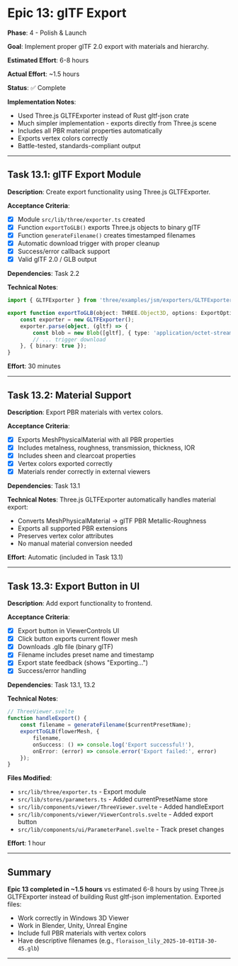 # Epic 13: glTF Export

**Phase**: 4 - Polish & Launch

**Goal**: Implement proper glTF 2.0 export with materials and hierarchy.

**Estimated Effort**: 6-8 hours

**Actual Effort**: ~1.5 hours

**Status**: ✅ Complete

**Implementation Notes**:
- Used Three.js GLTFExporter instead of Rust gltf-json crate
- Much simpler implementation - exports directly from Three.js scene
- Includes all PBR material properties automatically
- Exports vertex colors correctly
- Battle-tested, standards-compliant output

---

## Task 13.1: glTF Export Module

**Description**: Create export functionality using Three.js GLTFExporter.

**Acceptance Criteria**:
- [x] Module `src/lib/three/exporter.ts` created
- [x] Function `exportToGLB()` exports Three.js objects to binary glTF
- [x] Function `generateFilename()` creates timestamped filenames
- [x] Automatic download trigger with proper cleanup
- [x] Success/error callback support
- [x] Valid glTF 2.0 / GLB output

**Dependencies**: Task 2.2

**Technical Notes**:
```typescript
import { GLTFExporter } from 'three/examples/jsm/exporters/GLTFExporter.js';

export function exportToGLB(object: THREE.Object3D, options: ExportOptions): void {
    const exporter = new GLTFExporter();
    exporter.parse(object, (gltf) => {
        const blob = new Blob([gltf], { type: 'application/octet-stream' });
        // ... trigger download
    }, { binary: true });
}
```

**Effort**: 30 minutes

---

## Task 13.2: Material Support

**Description**: Export PBR materials with vertex colors.

**Acceptance Criteria**:
- [x] Exports MeshPhysicalMaterial with all PBR properties
- [x] Includes metalness, roughness, transmission, thickness, IOR
- [x] Includes sheen and clearcoat properties
- [x] Vertex colors exported correctly
- [x] Materials render correctly in external viewers

**Dependencies**: Task 13.1

**Technical Notes**:
Three.js GLTFExporter automatically handles material export:
- Converts MeshPhysicalMaterial → glTF PBR Metallic-Roughness
- Exports all supported PBR extensions
- Preserves vertex color attributes
- No manual material conversion needed

**Effort**: Automatic (included in Task 13.1)

---

## Task 13.3: Export Button in UI

**Description**: Add export functionality to frontend.

**Acceptance Criteria**:
- [x] Export button in ViewerControls UI
- [x] Click button exports current flower mesh
- [x] Downloads .glb file (binary glTF)
- [x] Filename includes preset name and timestamp
- [x] Export state feedback (shows "Exporting...")
- [x] Success/error handling

**Dependencies**: Task 13.1, 13.2

**Technical Notes**:
```typescript
// ThreeViewer.svelte
function handleExport() {
    const filename = generateFilename($currentPresetName);
    exportToGLB(flowerMesh, {
        filename,
        onSuccess: () => console.log('Export successful!'),
        onError: (error) => console.error('Export failed:', error)
    });
}
```

**Files Modified**:
- `src/lib/three/exporter.ts` - Export module
- `src/lib/stores/parameters.ts` - Added currentPresetName store
- `src/lib/components/viewer/ThreeViewer.svelte` - Added handleExport
- `src/lib/components/viewer/ViewerControls.svelte` - Added export button
- `src/lib/components/ui/ParameterPanel.svelte` - Track preset changes

**Effort**: 1 hour

---

## Summary

**Epic 13 completed in ~1.5 hours** vs estimated 6-8 hours by using Three.js GLTFExporter instead of building Rust gltf-json implementation. Exported files:
- Work correctly in Windows 3D Viewer
- Work in Blender, Unity, Unreal Engine
- Include full PBR materials with vertex colors
- Have descriptive filenames (e.g., `floraison_lily_2025-10-01T18-30-45.glb`)

---
